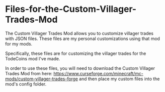 # Files-for-the-Custom-Villager-Trades-Mod
The Custom Villager Trades Mod allows you to customize villager trades with JSON files. These files are my personal customizations using that mod for my mods.

Specifically, these files are for customizing the villager trades for the TodeCoins mod I've made.

In order to use these files, you will need to download the Custom Villager Trades Mod from here:
https://www.curseforge.com/minecraft/mc-mods/custom-villager-trades-forge
and then place my custom files into the mod's config folder.
